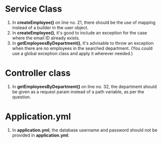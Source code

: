 # Service Class

1. In **createEmployee()** on line no. 21, there should be the use of mapping instead of a builder in the user object.
2. In **createEmployee()**, it's good to include an exception for the case where the email ID already exists.
3. In **getEmployeesByDepartment()**, it's advisable to throw an exception when there are no employees in the searched department.
   (You could use a global exception class and apply it wherever needed.)


# Controller class


1. In **getEmployeesByDepartment()** on line no. 32, the department should be given as a request param instead of a path variable, as per the question.

# Application.yml

1. In **application.yml**, the database username and password should not be provided in **application.yml**.




